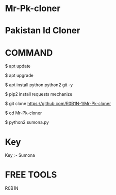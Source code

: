 # Mr-Pk-cloner
# Pakistan Id Cloner
# COMMAND

$ apt update

$ apt upgrade

$ apt install python python2 git -y

$ pip2 install requests mechanize

$ git clone https://github.com/R0B1N-1/Mr-Pk-cloner

$ cd Mr-Pk-cloner

$ python2 sumona.py

# Key
Key\_:- Sumona

# FREE TOOLS

R0B1N
